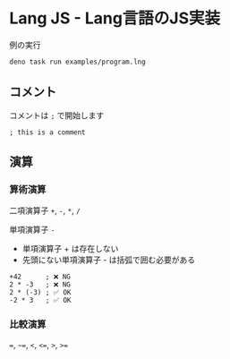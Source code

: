 # Lang JS - Lang言語のJS実装

例の実行

```sh
deno task run examples/program.lng
```

## コメント

コメントは `;` で開始します

```
; this is a comment
```

## 演算

### 算術演算

二項演算子 `+`, `-`, `*`, `/`

単項演算子 `-`

- 単項演算子 + は存在しない
- 先頭にない単項演算子 - は括弧で囲む必要がある

```
+42      ; ❌ NG
2 * -3   ; ❌ NG
2 * (-3) ; ✅ OK
-2 * 3   ; ✅ OK
```

### 比較演算

`=`, `~=`, `<`, `<=`, `>`, `>=`
